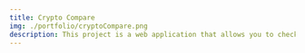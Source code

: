 ```yaml
---
title: Crypto Compare
img: ./portfolio/cryptoCompare.png
description: This project is a web application that allows you to check cryptocurrency prices in real-time. Built with modern web technologies, it offers a smooth and responsive user experience.
---
```

